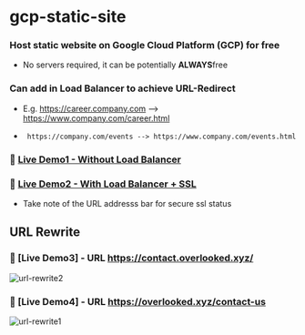 # gcp-static-site
### Host static website on Google Cloud Platform (GCP) for free
* No servers required, it can be potentially **ALWAYS**free

### Can add in Load Balancer to achieve **URL-Redirect** 
* E.g. https://career.company.com --> https://www.company.com/career.html
*      https://company.com/events --> https://www.company.com/events.html

### :book: [Live Demo1 - Without Load Balancer](http://www.overlooked.xyz/)
### :book: [Live Demo2 - With Load Balancer + SSL](https://secure.overlooked.xyz/)
* Take note of the URL addresss bar for secure ssl status

## URL Rewrite
### :book: [Live Demo3] - URL https://contact.overlooked.xyz/
![url-rewrite2](https://drive.google.com/uc?export=view&id=1ftyHFmiSLC2jdzGMzVMsaoUJbmCl3lUD)

### :book: [Live Demo4] - URL https://overlooked.xyz/contact-us
![url-rewrite1](https://drive.google.com/uc?export=view&id=1F-t7vZhUy3xxsswE8wWNOSjLAYZrQupL)




